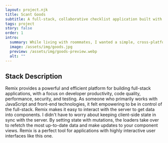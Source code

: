 ```yaml
---
layout: project.njk
title: Scant Goods
subtitle: A full-stack, collaborative checklist application built with Remix.
tags: project
story: false
order: 1
intro:
  summary: While living with roommates, I wanted a simple, cross-platform solution for keeping track of grocery needs in a collaborative way. This application allows users to create groups and edit a shared checklist that's always up-to-date. Info for each item is available, so it's always clear who bought the milk this week.
  image: /assets/img/goods.jpg
  preview: /assets/img/goods-preview.webp
  alt: ""
---
```


## Stack Description

Remix provides a powerful and efficient platform for building full-stack applications, with a focus on developer productivity, code quality, performance, security, and testing. As someone who primarily works with JavaScript and front-end technologies, it felt empowering to be in control of the full-stack. Remix makes it easy to interact with the server to get data into components. I didn't have to worry about keeping client-side state in sync with the server. By setting state with mutations, the loaders take over to refetch the most up-to-date data and make updates to your component views. Remix is a perfect tool for applications with highly interactive user interfaces like this one.